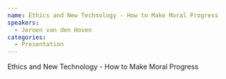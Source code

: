 ```yaml
--- 
name: Ethics and New Technology - How to Make Moral Progress
speakers: 
  - Jeroen van den Hoven
categories:
  - Presentation
---
```


Ethics and New Technology - How to Make Moral Progress